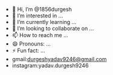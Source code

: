 - 👋 Hi, I’m @1856durgesh
- 👀 I’m interested in ...
- 🌱 I’m currently learning ...
- 💞️ I’m looking to collaborate on ...
- 📫 How to reach me ...
- 😄 Pronouns: ...
- ⚡ Fun fact: ...
- gmail:durgeshyadav9246@gmail.com
- instagram:yadav.durgesh9246

<!---
1856durgesh/1856durgesh is a ✨ special ✨ repository because its `README.md` (this file) appears on your GitHub profile.
You can click the Preview link to take a look at your changes.
--->
